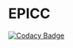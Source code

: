 # EPICC
[![Codacy Badge](https://api.codacy.com/project/badge/Grade/ace44d7655ab4a08b35c0de0125c6b41)](https://app.codacy.com/manual/hari.sachkand/EPICC?utm_source=github.com&utm_medium=referral&utm_content=haridesu/EPICC&utm_campaign=Badge_Grade_Dashboard)